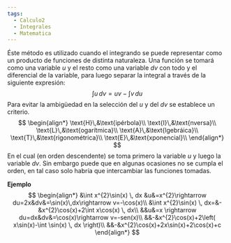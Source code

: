 ```yaml
---
tags:
  - Calculo2
  - Integrales
  - Matematica
---
```

Éste método es utilizado cuando el integrando se puede representar como un producto de funciones de distinta naturaleza. Una función se tomará como una variable $u$ y el resto como una variable $dv$ con todo y el diferencial de la variable, para luego separar la integral a través de la siguiente expresión:
$$
\int u \, dv=uv-\int v \, du  
$$
Para evitar la ambigüedad en la selección del $u$ y del $dv$ se establece un criterio.
$$
\begin{align*}
\text{H}\,&\text{ipérbola}\\
\text{I}\,&\text{nversa}\\
\text{L}\,&\text{ogarítmica}\\
\text{A}\,&\text{lgebráica}\\
\text{T}\,&\text{rigonométrica}\\
\text{E}\,&\text{xponencial}\\
\end{align*}
$$
En el cual (en orden descendente) se toma primero la variable $u$ y luego la variable $dv$. Sin embargo puede que en algunas ocasiones no se cumpla el orden, en tal caso solo habría que intercambiar las funciones tomadas.

**Ejemplo**
$$
\begin{align*}
&\int x^{2}\sin(x) \, dx &u&=x^{2}\rightarrow du=2x&dv&=\sin(x)\,dx\rightarrow v=-\cos(x)\\
&\int x^{2}\sin(x) \, dx=&-&x^{2}\cos(x)+2\int x\cos(x) \, dx\\
&&u&=x \rightarrow du=dx&dv&=\cos(x)\rightarrow v=-sen(x)\\
&&-&x^{2}\cos(x)+2\left( x\sin(x)-\int \sin(x) \, dx  \right)\\
&&-&x^{2}\cos(x)+2x\sin(x)+2\cos(x)+c  
\end{align*}
$$

